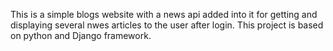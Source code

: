This is a simple blogs website with a news api added into it for getting and displaying several nwes articles to the user after login. This project is based on python and Django framework.

